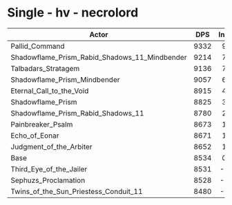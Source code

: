 # Single - hv - necrolord
| Actor | DPS | Increase |
|---|:---:|:---:|
|Pallid_Command|9332|9.35%|
|Shadowflame_Prism_Rabid_Shadows_11_Mindbender|9214|7.97%|
|Talbadars_Stratagem|9136|7.06%|
|Shadowflame_Prism_Mindbender|9057|6.13%|
|Eternal_Call_to_the_Void|8915|4.47%|
|Shadowflame_Prism|8825|3.41%|
|Shadowflame_Prism_Rabid_Shadows_11|8780|2.89%|
|Painbreaker_Psalm|8673|1.64%|
|Echo_of_Eonar|8671|1.61%|
|Judgment_of_the_Arbiter|8652|1.39%|
|Base|8534|0.00%|
|Third_Eye_of_the_Jailer|8531|-0.03%|
|Sephuzs_Proclamation|8528|-0.06%|
|Twins_of_the_Sun_Priestess_Conduit_11|8480|-0.62%|
